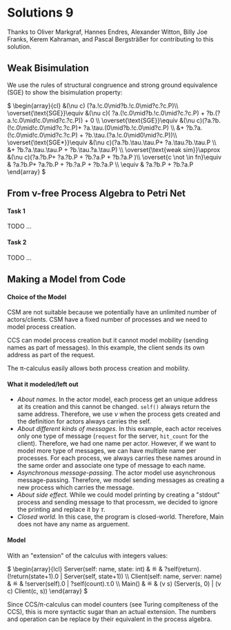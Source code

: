 # Solutions 9

Thanks to Oliver Markgraf, Hannes Endres, Alexander Witton, Billy Joe Franks, Kerem Kahraman, and Pascal Bergsträßer for contributing to this solution.

## Weak Bisimulation

We use the rules of structural congruence and strong ground equivalence (SGE) to show the bisimulation property:

$
\begin{array}{cl}
&(\nu c) (?a.!c.0\mid?b.!c.0\mid?c.?c.P)\\\\
\overset{\text{SGE}}\equiv &(\nu c)( ?a.(!c.0\mid?b.!c.0\mid?c.?c.P) + ?b.(?a.!c.0\mid!c.0\mid?c.?c.P)) + 0 \\\\
\overset{\text{SGE}}\equiv &(\nu c)(?a.?b.(!c.0\mid!c.0\mid?c.?c.P)+ ?a.\tau.(0\mid?b.!c.0\mid?c.P) \\\\
&+ ?b.?a.(!c.0\mid!c.0\mid?c.?c.P) + ?b.\tau.(?a.!c.0\mid0\mid?c.P))\\\\
\overset{\text{SGE*}}\equiv &(\nu c)(?a.?b.\tau.\tau.P+ ?a.\tau.?b.\tau.P \\\\
&+ ?b.?a.\tau.\tau.P + ?b.\tau.?a.\tau.P) \\\\
\overset{\text{weak sim}}\approx &(\nu c)(?a.?b.P+ ?a.?b.P + ?b.?a.P + ?b.?a.P )\\\\
\overset{c \not \in fn}\equiv & ?a.?b.P+ ?a.?b.P + ?b.?a.P + ?b.?a.P \\\\
\equiv &  ?a.?b.P + ?b.?a.P
\end{array}
$


## From ν-free Process Algebra to Petri Net

#### Task 1

TODO ...

#### Task 2

TODO ...


## Making a Model from Code

#### Choice of the Model

CSM are not suitable because we potentially have an unlimited number of actors/clients.
CSM have a fixed number of processes and we need to model process creation.

CCS can model process creation but it cannot model mobility (sending names as part of messages).
In this example, the client sends its own address as part of the request.

The π-calculus easily allows both process creation and mobility.

#### What it modeled/left out

* _About names._
  In the actor model, each process get an unique address at its creation and this cannot be changed.
  `self()` always return the same address.
  Therefore, we use $ν$ when the process gets created and the definition for actors always carries the self.
* _About different kinds of messages._
  In this example, each actor receives only one type of message (`request` for the server, `hit_count` for the client).
  Therefore, we had one name per actor.
  However, if we want to model more type of messages, we can have multiple name per processes.
  For each process, we always carries these names around in the same order and associate one type of message to each name.
* _Asynchronous message-passing._
  The actor model use asynchronous message-passing.
  Therefore, we model sending messages as creating a new process which carries the message.
* _About side effect._
  While we could model printing by creating a "stdout" process and sending message to that processm, we decided to ignore the printing and replace it by $τ$.
* _Closed world._
  In this case, the program is closed-world.
  Therefore, $\text{Main}$ does not have any name as arguement.

#### Model

With an "extension" of the calculus with integers values:

$
\begin{array}{lcl}
Server(self: name, state: int) & ≝ & ?self(return).(!return(state+1).0 | Server(self, state+1)) \\\\
Client(self: name, server: name) & ≝ & !server(self).0 | ?self(count).τ.0 \\\\
Main() & ≝ & (ν s) (Server(s, 0) | (ν c) Client(c, s))
\end{array}
$

Since CCS/π-calculus can model counters (see Turing complteness of the CCS), this is more syntactic sugar than an actual extension.
The numbers and operation can be replace by their equivalent in the process algebra.
